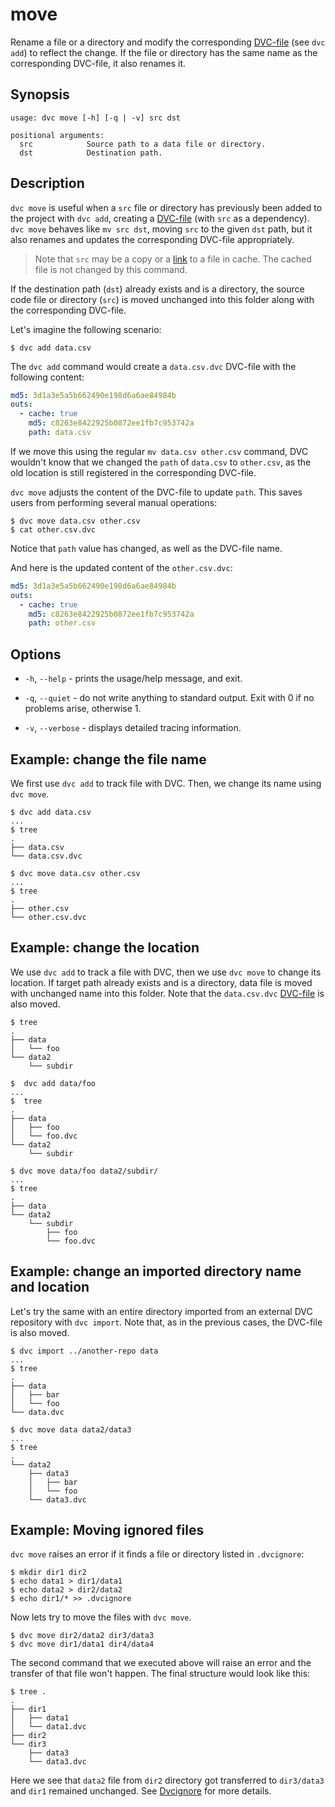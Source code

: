 # move

Rename a file or a directory and modify the corresponding
[DVC-file](/doc/user-guide/dvc-file-format) (see `dvc add`) to reflect the
change. If the file or directory has the same name as the corresponding
DVC-file, it also renames it.

## Synopsis

```usage
usage: dvc move [-h] [-q | -v] src dst

positional arguments:
  src            Source path to a data file or directory.
  dst            Destination path.
```

## Description

`dvc move` is useful when a `src` file or directory has previously been added to
the <abbr>project</abbr> with `dvc add`, creating a
[DVC-file](/doc/user-guide/dvc-file-format) (with `src` as a dependency).
`dvc move` behaves like `mv src dst`, moving `src` to the given `dst` path, but
it also renames and updates the corresponding DVC-file appropriately.

> Note that `src` may be a copy or a
> [link](/doc/user-guide/large-dataset-optimization#file-link-types-for-the-dvc-cache)
> to a file in cache. The cached file is not changed by this command.

If the destination path (`dst`) already exists and is a directory, the source
code file or directory (`src`) is moved unchanged into this folder along with
the corresponding DVC-file.

Let's imagine the following scenario:

```dvc
$ dvc add data.csv
```

The `dvc add` command would create a `data.csv.dvc` DVC-file with the following
content:

```yaml
md5: 3d1a3e5a5b662490e198d6a6ae84984b
outs:
  - cache: true
    md5: c8263e8422925b0872ee1fb7c953742a
    path: data.csv
```

If we move this using the regular `mv data.csv other.csv` command, DVC wouldn't
know that we changed the `path` of `data.csv` to `other.csv`, as the old
location is still registered in the corresponding DVC-file.

`dvc move` adjusts the content of the DVC-file to update `path`. This saves
users from performing several manual operations:

```dvc
$ dvc move data.csv other.csv
$ cat other.csv.dvc
```

Notice that `path` value has changed, as well as the DVC-file name.

And here is the updated content of the `other.csv.dvc`:

```yaml
md5: 3d1a3e5a5b662490e198d6a6ae84984b
outs:
  - cache: true
    md5: c8263e8422925b0872ee1fb7c953742a
    path: other.csv
```

## Options

- `-h`, `--help` - prints the usage/help message, and exit.

- `-q`, `--quiet` - do not write anything to standard output. Exit with 0 if no
  problems arise, otherwise 1.

- `-v`, `--verbose` - displays detailed tracing information.

## Example: change the file name

We first use `dvc add` to track file with DVC. Then, we change its name using
`dvc move`.

```dvc
$ dvc add data.csv
...
$ tree
.
├── data.csv
└── data.csv.dvc

$ dvc move data.csv other.csv
...
$ tree
.
├── other.csv
└── other.csv.dvc
```

## Example: change the location

We use `dvc add` to track a file with DVC, then we use `dvc move` to change its
location. If target path already exists and is a directory, data file is moved
with unchanged name into this folder. Note that the `data.csv.dvc`
[DVC-file](/doc/user-guide/dvc-file-format) is also moved.

```dvc
$ tree
.
├── data
│   └── foo
└── data2
    └── subdir

$  dvc add data/foo
...
$  tree
.
├── data
│   ├── foo
│   └── foo.dvc
└── data2
    └── subdir

$ dvc move data/foo data2/subdir/
...
$ tree
.
├── data
└── data2
    └── subdir
        ├── foo
        └── foo.dvc
```

## Example: change an imported directory name and location

Let's try the same with an entire directory imported from an external <abbr>DVC
repository</abbr> with `dvc import`. Note that, as in the previous cases, the
DVC-file is also moved.

```dvc
$ dvc import ../another-repo data
...
$ tree
.
├── data
│   ├── bar
│   └── foo
└── data.dvc

$ dvc move data data2/data3
...
$ tree
.
└── data2
    ├── data3
    │   ├── bar
    │   └── foo
    └── data3.dvc
```

## Example: Moving ignored files

`dvc move` raises an error if it finds a file or directory listed in
`.dvcignore`:

```dvc
$ mkdir dir1 dir2
$ echo data1 > dir1/data1
$ echo data2 > dir2/data2
$ echo dir1/* >> .dvcignore
```

Now lets try to move the files with `dvc move`.

```dvc
$ dvc move dir2/data2 dir3/data3
$ dvc move dir1/data1 dir4/data4
```

The second command that we executed above will raise an error and the transfer
of that file won't happen. The final structure would look like this:

```dvc
$ tree .
.
├── dir1
│   ├── data1
│   └── data1.dvc
├── dir2
└── dir3
    ├── data3
    └── data3.dvc
```

Here we see that `data2` file from `dir2` directory got transferred to
`dir3/data3` and `dir1` remained unchanged. See
[Dvcignore](/doc/user-guide/dvcignore) for more details.
